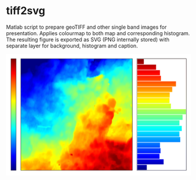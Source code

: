 # tiff2svg
Matlab script to prepare geoTIFF and other single band images for presentation. Applies colourmap to both map and corresponding histogram. 
The resulting figure is exported as SVG (PNG internally stored) with separate layer for background, histogram and caption.

![](./result.svg)
